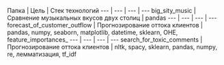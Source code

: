 Папка | Цель | Стек технологий
--- | --- | --- | --- 
big_sity_music | Сравнение музыкальных вкусов двух столиц | pandas
--- | --- | --- | --- 
forecast_of_customer_outflow | Прогнозирование оттока клиентов | pandas, numpy, seaborn, matplotlib, datetime, sklearn, OHE, feature_importances_
--- | --- | --- | --- 
search_for_toxic_comments | Прогнозирование оттока клиентов | nltk, spacy, sklearn, pandas, numpy, re, лемматизация, tf_idf
